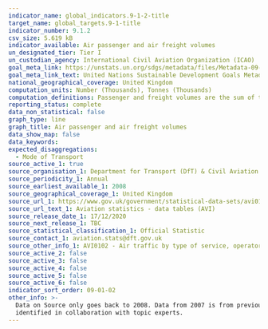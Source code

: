 ```yaml
---
indicator_name: global_indicators.9-1-2-title
target_name: global_targets.9-1-title
indicator_number: 9.1.2
csv_size: 5.619 kB
indicator_available: Air passenger and air freight volumes
un_designated_tier: Tier I
un_custodian_agency: International Civil Aviation Organization (ICAO)
goal_meta_link: https://unstats.un.org/sdgs/metadata/files/Metadata-09-01-02.pdf
goal_meta_link_text: United Nations Sustainable Development Goals Metadata (PDF 375 KB)
national_geographical_coverage: United Kingdom
computation_units: Number (Thousands), Tonnes (Thousands)
computation_definitions: Passenger and freight volumes are the sum of the passenger and freight volumes reported for the air carriers in terms of number of people and metric tonnes of cargo respectively.
reporting_status: complete
data_non_statistical: false
graph_type: line
graph_title: Air passenger and air freight volumes
data_show_map: false
data_keywords:
expected_disaggregations:
  - Mode of Transport
source_active_1: true
source_organisation_1: Department for Transport (DfT) & Civil Aviation Authority
source_periodicity_1: Annual
source_earliest_available_1: 2008
source_geographical_coverage_1: United Kingdom
source_url_1: https://www.gov.uk/government/statistical-data-sets/avi01-traffic-passenger-numbers-mode-of-travel-to-airport
source_url_text_1: Aviation statistics - data tables (AVI)
source_release_date_1: 17/12/2020
source_next_release_1: TBC
source_statistical_classification_1: Official Statistic 
source_contact_1: aviation.stats@dft.gov.uk
source_other_info_1: AVI0102 - Air traffic by type of service, operator and airport (ODS, 42.6KB)
source_active_2: false
source_active_3: false
source_active_4: false
source_active_5: false
source_active_6: false
indicator_sort_order: 09-01-02
other_info: >-
  Data on Source only goes back to 2008. Data from 2007 is from previous release. This indicator is being used as an approximation of the UN SDG Indicator. Where possible, we will work to identify or develop UK data to meet the global indicator specification. This indicator has not been
  identified in collaboration with topic experts.
---
```

